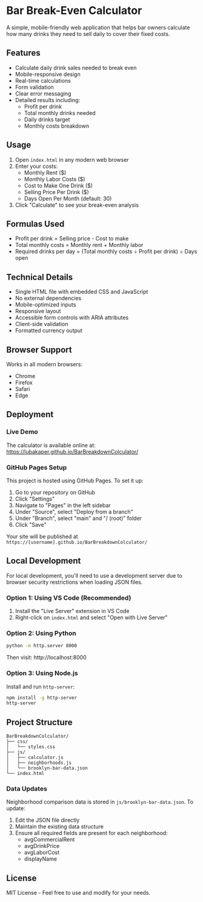# Bar Break-Even Calculator

A simple, mobile-friendly web application that helps bar owners calculate how many drinks they need to sell daily to cover their fixed costs.

## Features

- Calculate daily drink sales needed to break even
- Mobile-responsive design
- Real-time calculations
- Form validation
- Clear error messaging
- Detailed results including:
  - Profit per drink
  - Total monthly drinks needed
  - Daily drinks target
  - Monthly costs breakdown

## Usage

1. Open `index.html` in any modern web browser
2. Enter your costs:
   - Monthly Rent ($)
   - Monthly Labor Costs ($)
   - Cost to Make One Drink ($)
   - Selling Price Per Drink ($)
   - Days Open Per Month (default: 30)
3. Click "Calculate" to see your break-even analysis

## Formulas Used

- Profit per drink = Selling price - Cost to make
- Total monthly costs = Monthly rent + Monthly labor
- Required drinks per day = (Total monthly costs ÷ Profit per drink) ÷ Days open

## Technical Details

- Single HTML file with embedded CSS and JavaScript
- No external dependencies
- Mobile-optimized inputs
- Responsive layout
- Accessible form controls with ARIA attributes
- Client-side validation
- Formatted currency output

## Browser Support

Works in all modern browsers:
- Chrome
- Firefox
- Safari
- Edge

## Deployment

### Live Demo
The calculator is available online at: https://lubakaper.github.io/BarBreakdownColculator/

### GitHub Pages Setup
This project is hosted using GitHub Pages. To set it up:

1. Go to your repository on GitHub
2. Click "Settings"
3. Navigate to "Pages" in the left sidebar
4. Under "Source", select "Deploy from a branch"
5. Under "Branch", select "main" and "/ (root)" folder
6. Click "Save"

Your site will be published at `https://[username].github.io/BarBreakdownColculator/`

## Local Development

For local development, you'll need to use a development server due to browser security restrictions when loading JSON files.

### Option 1: Using VS Code (Recommended)
1. Install the "Live Server" extension in VS Code
2. Right-click on `index.html` and select "Open with Live Server"

### Option 2: Using Python
```bash
python -m http.server 8000
```
Then visit: http://localhost:8000

### Option 3: Using Node.js
Install and run `http-server`:
```bash
npm install -g http-server
http-server
```

## Project Structure

```
BarBreakdownColculator/
├── css/
│   └── styles.css
├── js/
│   ├── calculator.js
│   ├── neighborhoods.js
│   └── brooklyn-bar-data.json
└── index.html
```

### Data Updates
Neighborhood comparison data is stored in `js/brooklyn-bar-data.json`. To update:
1. Edit the JSON file directly
2. Maintain the existing data structure
3. Ensure all required fields are present for each neighborhood:
   - avgCommercialRent
   - avgDrinkPrice
   - avgLaborCost
   - displayName

## License

MIT License - Feel free to use and modify for your needs.